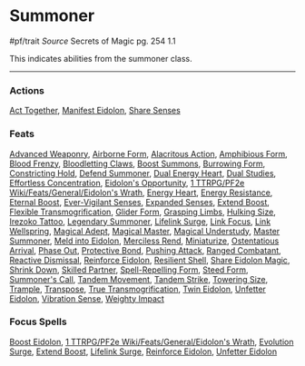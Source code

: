 # Summoner
#pf/trait 
*Source* Secrets of Magic pg. 254 1.1

This indicates abilities from the summoner class.

---

### Actions
[Act Together](Act%20Together), [Manifest Eidolon](../Actions/Manifest%20Eidolon.md), [Share Senses](Share%20Senses)

### Feats
[Advanced Weaponry](Advanced%20Weaponry), [Airborne Form](Airborne%20Form), [Alacritous Action](Alacritous%20Action), [Amphibious Form](Amphibious%20Form), [Blood Frenzy](Blood%20Frenzy), [Bloodletting Claws](Bloodletting%20Claws), [Boost Summons](Boost%20Summons), [Burrowing Form](Burrowing%20Form), [Constricting Hold](Constricting%20Hold), [Defend Summoner](Defend%20Summoner), [Dual Energy Heart](Dual%20Energy%20Heart), [Dual Studies](Dual%20Studies), [Effortless Concentration](Effortless%20Concentration), [Eidolon's Opportunity](Eidolon's%20Opportunity), [1 TTRPG/PF2e Wiki/Feats/General/Eidolon's Wrath](1%20TTRPG/PF2e%20Wiki/Feats/General/Eidolon's%20Wrath), [Energy Heart](Energy%20Heart), [Energy Resistance](Energy%20Resistance), [Eternal Boost](Eternal%20Boost), [Ever-Vigilant Senses](../Feats/General/Ever-Vigilant%20Senses.md), [Expanded Senses](Expanded%20Senses), [Extend Boost](../Magic/Focus%20Spells/Level%201/Extend%20Boost.md), [Flexible Transmogrification](Flexible%20Transmogrification), [Glider Form](Glider%20Form), [Grasping Limbs](Grasping%20Limbs), [Hulking Size](Hulking%20Size), [Irezoko Tattoo](Irezoko%20Tattoo), [Legendary Summoner](Legendary%20Summoner), [Lifelink Surge](../Magic/Focus%20Spells/Level%202/Lifelink%20Surge.md), [Link Focus](Link%20Focus), [Link Wellspring](Link%20Wellspring), [Magical Adept](../Feats/General/Magical%20Adept.md), [Magical Master](Magical%20Master), [Magical Understudy](../Feats/General/Magical%20Understudy.md), [Master Summoner](Master%20Summoner), [Meld into Eidolon](Meld%20into%20Eidolon), [Merciless Rend](Merciless%20Rend), [Miniaturize](Miniaturize), [Ostentatious Arrival](Ostentatious%20Arrival), [Phase Out](Phase%20Out), [Protective Bond](Protective%20Bond), [Pushing Attack](Pushing%20Attack), [Ranged Combatant](Ranged%20Combatant), [Reactive Dismissal](Reactive%20Dismissal), [Reinforce Eidolon](../Magic/Focus%20Spells/Cantrips/Reinforce%20Eidolon.md), [Resilient Shell](Resilient%20Shell), [Share Eidolon Magic](Share%20Eidolon%20Magic), [Shrink Down](Shrink%20Down), [Skilled Partner](Skilled%20Partner), [Spell-Repelling Form](Spell-Repelling%20Form), [Steed Form](Steed%20Form), [Summoner's Call](Summoner's%20Call), [Tandem Movement](Tandem%20Movement), [Tandem Strike](Tandem%20Strike), [Towering Size](Towering%20Size), [Trample](Trample), [Transpose](Transpose), [True Transmogrification](True%20Transmogrification), [Twin Eidolon](Twin%20Eidolon), [Unfetter Eidolon](../Magic/Focus%20Spells/Level%201/Unfetter%20Eidolon.md), [Vibration Sense](Vibration%20Sense), [Weighty Impact](Weighty%20Impact)

### Focus Spells
[Boost Eidolon](../Magic/Focus%20Spells/Cantrips/Boost%20Eidolon.md), [1 TTRPG/PF2e Wiki/Feats/General/Eidolon's Wrath](1%20TTRPG/PF2e%20Wiki/Feats/General/Eidolon's%20Wrath), [Evolution Surge](../Magic/Focus%20Spells/Level%201/Evolution%20Surge.md), [Extend Boost](../Magic/Focus%20Spells/Level%201/Extend%20Boost.md), [Lifelink Surge](../Magic/Focus%20Spells/Level%202/Lifelink%20Surge.md), [Reinforce Eidolon](../Magic/Focus%20Spells/Cantrips/Reinforce%20Eidolon.md), [Unfetter Eidolon](../Magic/Focus%20Spells/Level%201/Unfetter%20Eidolon.md)